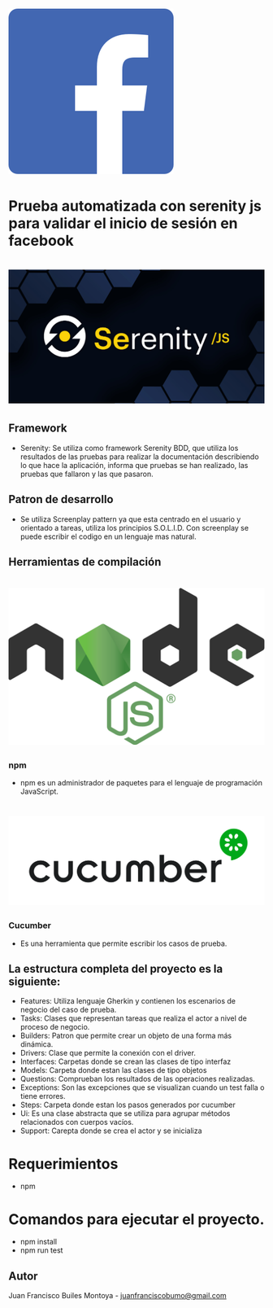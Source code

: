 # ![Serenity BDD](docs/facebook.png "Logo Title Text 1")


# Prueba automatizada con serenity js para validar el inicio de sesión en facebook

# ![Serenity BDD](docs/serenity.png "Logo Title Text 1")

## Framework

* Serenity: Se utiliza como framework Serenity BDD, que utiliza los resultados de las pruebas para realizar la documentación describiendo lo que hace la aplicación, informa que pruebas se han realizado, las pruebas que fallaron y las que pasaron. 

## Patron de desarrollo

* Se utiliza Screenplay pattern ya que esta centrado en el usuario y orientado a tareas, utiliza los principios S.O.L.I.D. Con screenplay se puede escribir el codigo en un lenguaje mas natural.

## Herramientas de compilación 

# ![Serenity BDD](docs/node.png "Logo Title Text 1")

### npm

* npm es un administrador de paquetes para el lenguaje de programación JavaScript.

# ![Serenity BDD](docs/cucumber.png "Logo Title Text 1")

### Cucumber

* Es una herramienta que permite escribir los casos de prueba.

## La estructura completa del proyecto es la siguiente:

* Features: Utiliza lenguaje Gherkin y contienen los escenarios de negocio del caso de prueba. 
* Tasks: Clases que representan tareas que realiza el actor a nivel de proceso de negocio. 
* Builders: Patron que permite crear un objeto de una forma más dinámica.
* Drivers: Clase que permite la conexión con el driver.
* Interfaces: Carpetas donde se crean las clases de tipo interfaz
* Models: Carpeta donde estan las clases de tipo objetos
* Questions: Comprueban los resultados de las operaciones realizadas. 
* Exceptions: Son las excepciones que se visualizan cuando un test falla o tiene errores. 
* Steps: Carpeta donde estan los pasos generados por cucumber
* Ui: Es una clase abstracta que se utiliza para agrupar métodos relacionados con cuerpos vacíos.
* Support: Carepta donde se crea el actor y se inicializa

# Requerimientos

* npm

# Comandos para ejecutar el proyecto.

* npm install
* npm run test

## Autor

Juan Francisco Builes Montoya - juanfranciscobumo@gmail.com
